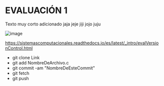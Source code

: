 # EVALUACIÓN 1


Texto muy corto adicionado jaja jeje jiji jojo juju

![image](https://user-images.githubusercontent.com/94581304/183149134-7a4e647a-d289-45a6-b4fe-15b5826b0607.png)

https://sistemascomputacionales.readthedocs.io/es/latest/_intro/evalVersionControl.html


- git clone Link
- git add NombreDeArchivo.c
- git commit -am "NombreDeEsteCommit"
- git fetch
- git push
